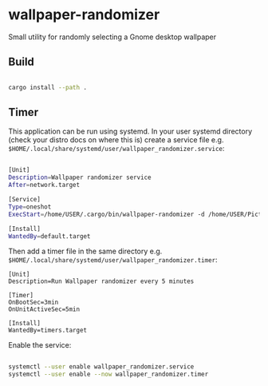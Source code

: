 # wallpaper-randomizer
Small utility for randomly selecting a Gnome desktop wallpaper

## Build

```bash

cargo install --path .
```

## Timer

This application can be run using systemd. In your user systemd directory (check your distro docs on where this is) create a service file e.g.  `$HOME/.local/share/systemd/user/wallpaper_randomizer.service`:

```bash

[Unit]
Description=Wallpaper randomizer service
After=network.target

[Service]
Type=oneshot
ExecStart=/home/USER/.cargo/bin/wallpaper-randomizer -d /home/USER/Pictures/Wallpapers

[Install]
WantedBy=default.target
```

Then add a timer file in the same directory e.g. `$HOME/.local/share/systemd/user/wallpaper_randomizer.timer`:

```
[Unit]
Description=Run Wallpaper randomizer every 5 minutes

[Timer]
OnBootSec=3min
OnUnitActiveSec=5min

[Install]
WantedBy=timers.target
```

Enable the service:

```bash

systemctl --user enable wallpaper_randomizer.service
systemctl --user enable --now wallpaper_randomizer.timer

```


